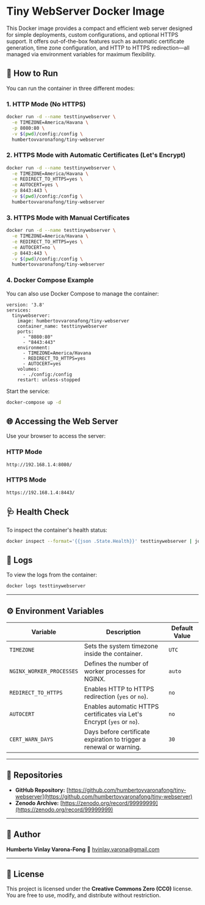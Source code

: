 # Tiny WebServer Docker Image

This Docker image provides a compact and efficient web server designed for simple deployments, custom configurations, and optional HTTPS support. It offers out-of-the-box features such as automatic certificate generation, time zone configuration, and HTTP to HTTPS redirection—all managed via environment variables for maximum flexibility.

## 🐳 How to Run

You can run the container in three different modes:

### 1. HTTP Mode (No HTTPS)

```bash
docker run -d --name testtinywebserver \
  -e TIMEZONE=America/Havana \
  -p 8080:80 \
  -v $(pwd)/config:/config \
  humbertovvaronafong/tiny-webserver
```

### 2. HTTPS Mode with Automatic Certificates (Let's Encrypt)

```bash
docker run -d --name testtinywebserver \
  -e TIMEZONE=America/Havana \
  -e REDIRECT_TO_HTTPS=yes \
  -e AUTOCERT=yes \
  -p 8443:443 \
  -v $(pwd)/config:/config \
  humbertovvaronafong/tiny-webserver
```

### 3. HTTPS Mode with Manual Certificates

```bash
docker run -d --name testtinywebserver \
  -e TIMEZONE=America/Havana \
  -e REDIRECT_TO_HTTPS=yes \
  -e AUTOCERT=no \
  -p 8443:443 \
  -v $(pwd)/config:/config \
  humbertovvaronafong/tiny-webserver
```

### 4. Docker Compose Example

You can also use Docker Compose to manage the container:

```
version: '3.8'
services:
  tinywebserver:
    image: humbertovvaronafong/tiny-webserver
    container_name: testtinywebserver
    ports:
      - "8080:80"
      - "8443:443"
    environment:
      - TIMEZONE=America/Havana
      - REDIRECT_TO_HTTPS=yes
      - AUTOCERT=yes
    volumes:
      - ./config:/config
    restart: unless-stopped
```

Start the service:

```bash
docker-compose up -d
```

## 🌐 Accessing the Web Server

Use your browser to access the server:

### HTTP Mode

```
http://192.168.1.4:8080/
```

### HTTPS Mode

```
https://192.168.1.4:8443/
```

## 🩺 Health Check

To inspect the container's health status:

```bash
docker inspect --format='{{json .State.Health}}' testtinywebserver | jq
```

## 📄 Logs

To view the logs from the container:

```bash
docker logs testtinywebserver
```

---

## ⚙️ Environment Variables

| Variable                 | Description                                                             | Default Value |
| ------------------------ | ----------------------------------------------------------------------- | ------------- |
| `TIMEZONE`               | Sets the system timezone inside the container.                          | `UTC`         |
| `NGINX_WORKER_PROCESSES` | Defines the number of worker processes for NGINX.                       | `auto`        |
| `REDIRECT_TO_HTTPS`      | Enables HTTP to HTTPS redirection (`yes` or `no`).                      | `no`          |
| `AUTOCERT`               | Enables automatic HTTPS certificates via Let's Encrypt (`yes` or `no`). | `no`          |
| `CERT_WARN_DAYS`         | Days before certificate expiration to trigger a renewal or warning.     | `30`          |

---

## 🔗 Repositories

- **GitHub Repository:** [https://github.com/humbertovvaronafong/tiny-webserver](https://github.com/humbertovvaronafong/tiny-webserver)
- **Zenodo Archive:** [https://zenodo.org/record/99999999](https://zenodo.org/record/99999999)

---

## 👤 Author

**Humberto Vinlay Varona-Fong**
📧 [hvinlay.varona@gmail.com](hvinlay.varona@gmail.com)

---

## 🪪 License

This project is licensed under the **Creative Commons Zero (CC0)** license.
You are free to use, modify, and distribute without restriction.
